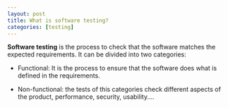 ```yaml
---
layout: post
title: What is software testing?
categories: [testing]
---
```


**Software testing** is the process to check that the software matches the expected requirements. It can be divided into two categories:

* Functional: It is the process to ensure that the software does what is defined in the requirements.

* Non-functional: the tests of this categories check different aspects of the product, performance, security, usability....
